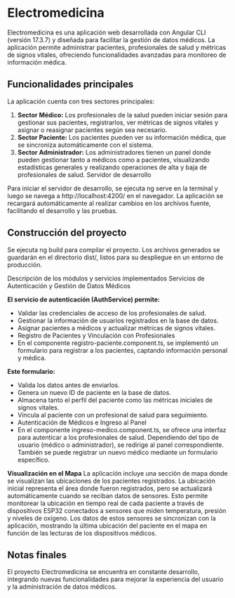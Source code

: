 # Electromedicina

Electromedicina es una aplicación web desarrollada con Angular CLI (versión 17.3.7) y diseñada para facilitar la gestión de datos médicos. La aplicación permite administrar pacientes, profesionales de salud y métricas de signos vitales, ofreciendo funcionalidades avanzadas para monitoreo de información médica.

## Funcionalidades principales
La aplicación cuenta con tres sectores principales:

1. **Sector Médico:** Los profesionales de la salud pueden iniciar sesión para gestionar sus pacientes, registrarlos, ver métricas de signos vitales y asignar o reasignar pacientes según sea necesario.
2. **Sector Paciente:** Los pacientes pueden ver su información médica, que se sincroniza automáticamente con el sistema.
3. **Sector Administrador:** Los administradores tienen un panel donde pueden gestionar tanto a médicos como a pacientes, visualizando estadísticas generales y realizando operaciones de alta y baja de profesionales de salud.
Servidor de desarrollo

Para iniciar el servidor de desarrollo, se ejecuta ng serve en la terminal y luego se navega a http://localhost:4200/ en el navegador. La aplicación se recargará automáticamente al realizar cambios en los archivos fuente, facilitando el desarrollo y las pruebas.

## Construcción del proyecto
Se ejecuta ng build para compilar el proyecto. Los archivos generados se guardarán en el directorio dist/, listos para su despliegue en un entorno de producción.

Descripción de los módulos y servicios implementados
Servicios de Autenticación y Gestión de Datos Médicos

**El servicio de autenticación (AuthService) permite:**
- Validar las credenciales de acceso de los profesionales de salud.
- Gestionar la información de usuarios registrados en la base de datos.
- Asignar pacientes a médicos y actualizar métricas de signos vitales.
- Registro de Pacientes y Vinculación con Profesionales
- En el componente registro-paciente.component.ts, se implementó un formulario para registrar a los pacientes, captando información personal y médica. 

**Este formulario:**
- Valida los datos antes de enviarlos.
- Genera un nuevo ID de paciente en la base de datos.
- Almacena tanto el perfil del paciente como las métricas iniciales de signos vitales.
- Vincula al paciente con un profesional de salud para seguimiento.
- Autenticación de Médicos e Ingreso al Panel
- En el componente ingreso-medico.component.ts, se ofrece una interfaz para autenticar a los profesionales de salud. Dependiendo del tipo de usuario (médico o administrador), se redirige al panel correspondiente. También se puede registrar un nuevo médico mediante un formulario específico.

**Visualización en el Mapa**
La aplicación incluye una sección de mapa donde se visualizan las ubicaciones de los pacientes registrados. La ubicación inicial representa el área donde fueron registrados, pero se actualizará automáticamente cuando se reciban datos de sensores. Esto permite monitorear la ubicación en tiempo real de cada paciente a través de dispositivos ESP32 conectados a sensores que miden temperatura, presión y niveles de oxígeno. Los datos de estos sensores se sincronizan con la aplicación, mostrando la última ubicación del paciente en el mapa en función de las lecturas de los dispositivos médicos.

## Notas finales
El proyecto Electromedicina se encuentra en constante desarrollo, integrando nuevas funcionalidades para mejorar la experiencia del usuario y la administración de datos médicos.

